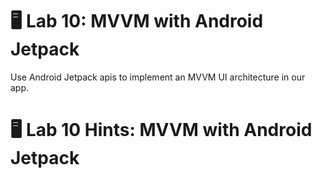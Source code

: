 # 🖥 Lab 10: MVVM with Android Jetpack
Use Android Jetpack apis to implement an MVVM UI architecture in our app.

# 🖥 Lab 10 Hints: MVVM with Android Jetpack